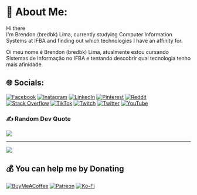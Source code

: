 # 💫 About Me:
Hi there <br>I'm Brendon (bredbk) Lima, currently studying Computer Information Systems at IFBA and finding out which technologies I have an affinity for.

Oi meu nome é Brendon (bredbk) Lima, atualmente estou cursando Sistemas de Informação no IFBA e tentando descobrir qual tecnologia tenho mais afinidade.


## 🌐 Socials:
[![Facebook](https://img.shields.io/badge/Facebook-%231877F2.svg?logo=Facebook&logoColor=white)](https://facebook.com/bredbk) [![Instagram](https://img.shields.io/badge/Instagram-%23E4405F.svg?logo=Instagram&logoColor=white)](https://instagram.com/brendon.s.lima) [![LinkedIn](https://img.shields.io/badge/LinkedIn-%230077B5.svg?logo=linkedin&logoColor=white)](https://linkedin.com/in/bredbk) [![Pinterest](https://img.shields.io/badge/Pinterest-%23E60023.svg?logo=Pinterest&logoColor=white)](https://pinterest.com/brendon_cs) [![Reddit](https://img.shields.io/badge/Reddit-%23FF4500.svg?logo=Reddit&logoColor=white)](https://reddit.com/user/bredbk) [![Stack Overflow](https://img.shields.io/badge/-Stackoverflow-FE7A16?logo=stack-overflow&logoColor=white)](https://stackoverflow.com/users/20170089) [![TikTok](https://img.shields.io/badge/TikTok-%23000000.svg?logo=TikTok&logoColor=white)](https://tiktok.com/@bredbkl) [![Twitch](https://img.shields.io/badge/Twitch-%239146FF.svg?logo=Twitch&logoColor=white)](https://twitch.tv/bredbk) [![Twitter](https://img.shields.io/badge/Twitter-%231DA1F2.svg?logo=Twitter&logoColor=white)](https://twitter.com/bredbk) [![YouTube](https://img.shields.io/badge/YouTube-%23FF0000.svg?logo=YouTube&logoColor=white)](https://youtube.com/c/UC3vOY_rgEPnAa4fSCEcSgHA) 




### ✍️ Random Dev Quote
![](https://quotes-github-readme.vercel.app/api?type=horizontal&theme=radical)



---
[![](https://visitcount.itsvg.in/api?id=bredbk&icon=5&color=0)](https://visitcount.itsvg.in)

  ## 💰 You can help me by Donating
  [![BuyMeACoffee](https://img.shields.io/badge/Buy%20Me%20a%20Coffee-ffdd00?style=for-the-badge&logo=buy-me-a-coffee&logoColor=black)](https://buymeacoffee.com/https://www.buymeacoffee.com/bredbk) [![Patreon](https://img.shields.io/badge/Patreon-F96854?style=for-the-badge&logo=patreon&logoColor=white)](https://patreon.com/bredbk) [![Ko-Fi](https://img.shields.io/badge/Ko--fi-F16061?style=for-the-badge&logo=ko-fi&logoColor=white)](https://ko-fi.com/bredbk) 

  <!-- Proudly created with GPRM ( https://gprm.itsvg.in ) -->
  
